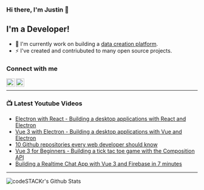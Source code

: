 ### Hi there, I'm Justin 👋

## I'm a Developer!

- 🔭 I'm currently work on building a [data creation platform](https://datatorch.io).
- ⚡ I've created and contriubuted to many open source projects.

### Connect with me

[<img align="left" alt="jsbroks | YouTube" width="22px" src="https://cdn.jsdelivr.net/npm/simple-icons@v3/icons/youtube.svg" />][youtube]
[<img align="left" alt="jsbroks | LinkedIn" width="22px" src="https://cdn.jsdelivr.net/npm/simple-icons@v3/icons/linkedin.svg" />][linkedin]

<br />

---

### 📺 Latest Youtube Videos

<!-- YOUTUBE:START -->
- [Electron with React - Building a desktop applications with React and Electron](https://www.youtube.com/watch?v=oAaS9ix8pes)
- [Vue 3 with Electron - Building a desktop applications with Vue and Electron](https://www.youtube.com/watch?v=LnRCX074VfA)
- [10 Github repositories every web developer should know](https://www.youtube.com/watch?v=YtKw9bmenPk)
- [Vue 3 for Beginners - Building a tick tac toe game with the Composition API](https://www.youtube.com/watch?v=pFeXPWO4elk)
- [Building a Realtime Chat App with Vue 3 and Firebase in 7 minutes](https://www.youtube.com/watch?v=egs7_a4Yjnk)
<!-- YOUTUBE:END -->

---

<img align="center" alt="codeSTACKr's Github Stats" src="https://github-readme-stats.vercel.app/api?username=jsbroks&show_icons=true&hide_border=true" >


[youtube]: https://www.youtube.com/channel/UCro4e-xxAYrgwt5cOccnE0A
[github]: https://www.github.com/jsbroks
[linkedin]: https://www.linkedin.com/in/jsbroks/
